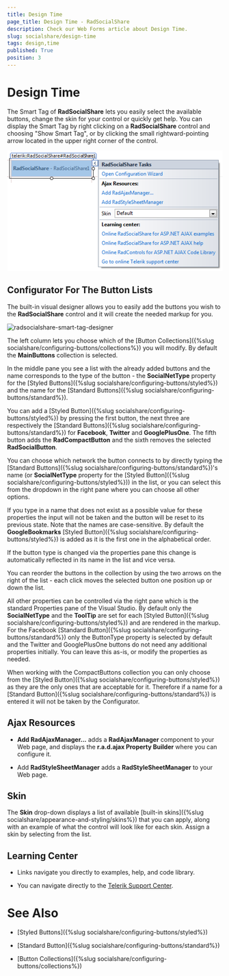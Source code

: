 ```yaml
---
title: Design Time
page_title: Design Time - RadSocialShare
description: Check our Web Forms article about Design Time.
slug: socialshare/design-time
tags: design,time
published: True
position: 3
---
```


# Design Time



The Smart Tag of **RadSocialShare** lets you easily select the available buttons, change the skin for your control or quickly get help. You can display the Smart Tag by right clicking on a **RadSocialShare** control and choosing "Show Smart Tag", or by clicking the small rightward-pointing arrow located in the upper right corner of the control.


![socialshare-smart-tag](images/socialshare-smart-tag.png)

## Configurator For The Button Lists

The built-in visual designer allows you to easily add the buttons you wish to the **RadSocialShare** control and it will create the needed markup for you.

![radsocialshare-smart-tag-designer](images/radsocialshare-smart-tag-designer.png)

The left column lets you choose which of the [Button Collections]({%slug socialshare/configuring-buttons/collections%}) you will modify. By default the **MainButtons** collection is selected.

In the middle pane you see a list with the already added buttons and the name corresponds to the type of the button - the **SocialNetType** property for the [Styled Buttons]({%slug socialshare/configuring-buttons/styled%}) and the name for the [Standard Buttons]({%slug socialshare/configuring-buttons/standard%}).

You can add a [Styled Button]({%slug socialshare/configuring-buttons/styled%}) by pressing the first button, the next three are respectively the [Standard Buttons]({%slug socialshare/configuring-buttons/standard%}) for **Facebook**, **Twitter** and **GooglePlusOne**. The fifth button adds the **RadCompactButton** and the sixth removes the selected **RadSocialButton**.

You can choose which network the button connects to by directly typing the [Standard Buttons]({%slug socialshare/configuring-buttons/standard%})'s name (or **SocialNetType** property for the [Styled Button]({%slug socialshare/configuring-buttons/styled%})) in the list, or you can select this from the dropdown in the right pane where you can choose all other options.

If you type in a name that does not exist as a possible value for these properties the input will not be taken and the button will be reset to its previous state. Note that the names are case-sensitive. By default the **GoogleBookmarks** [Styled Button]({%slug socialshare/configuring-buttons/styled%}) is added as it is the first one in the alphabetical order.

If the button type is changed via the properties pane this change is automatically reflected in its name in the list and vice versa.

You can reorder the buttons in the collection by using the two arrows on the right of the list - each click moves the selected button one position up or down the list.

All other properties can be controlled via the right pane which is the standard Properties pane of the Visual Studio. By default only the **SocialNetType** and the **ToolTip** are set for each [Styled Button]({%slug socialshare/configuring-buttons/styled%}) and are rendered in the markup. For the Facebook [Standard Button]({%slug socialshare/configuring-buttons/standard%}) only the ButtonType property is selected by default and the Twitter and GooglePlusOne buttons do not need any additional properties initially. You can leave this as-is, or modify the properties as needed.

When working with the CompactButtons collection you can only choose from the [Styled Button]({%slug socialshare/configuring-buttons/styled%}) as they are the only ones that are acceptable for it. Therefore if a name for a [Standard Button]({%slug socialshare/configuring-buttons/standard%}) is entered it will not be taken by the Configurator.

## Ajax Resources

* **Add RadAjaxManager...** adds a **RadAjaxManager** component to your Web page, and displays the **r.a.d.ajax Property Builder** where you can configure it.

* Add **RadStyleSheetManager** adds a **RadStyleSheetManager** to your Web page.

## Skin

The **Skin** drop-down displays a list of available [built-in skins]({%slug socialshare/appearance-and-styling/skins%}) that you can apply, along with an example of what the control will look like for each skin. Assign a skin by selecting from the list.

## Learning Center

* Links navigate you directly to examples, help, and code library.

* You can navigate directly to the [Telerik Support Center](https://www.telerik.com/support/home.aspx).

# See Also

 * [Styled Buttons]({%slug socialshare/configuring-buttons/styled%})

 * [Standard Button]({%slug socialshare/configuring-buttons/standard%})

 * [Button Collections]({%slug socialshare/configuring-buttons/collections%})
